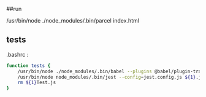 ##run

/usr/bin/node ./node_modules/.bin/parcel index.html

## tests

.bashrc : 

```bash
function tests {
    /usr/bin/node ./node_modules/.bin/babel --plugins @babel/plugin-transform-react-jsx ${1}.js -o ${1}Test.js
    /usr/bin/node node_modules/.bin/jest --config=jest.config.js ${1}.js
    rm ${1}Test.js
}
```
